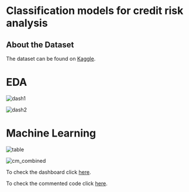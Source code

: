 # Classification models for credit risk analysis

## About the Dataset

The dataset can be found on [Kaggle](https://www.kaggle.com/datasets/laotse/credit-risk-dataset).

# EDA

![dash1](https://user-images.githubusercontent.com/121902546/221193878-c184be1f-d13e-4db8-834f-2e7d2b477ca9.png)


![dash2](https://user-images.githubusercontent.com/121902546/221194152-cdf6d951-ca54-4bd9-a21c-e06b3ed94f71.png)

# Machine Learning

![table](https://user-images.githubusercontent.com/121902546/221022436-aac16929-b8da-4301-aa8f-654f5448f9e8.png)

![cm_combined](https://user-images.githubusercontent.com/121902546/221022437-906c7154-2c0c-4385-b59d-4c505c8e595a.png)




To check the dashboard click [here](https://app.powerbi.com/view?r=eyJrIjoiYmZkODAzNzYtOTEzZi00OTI1LWIyYWItN2ZlZDljNWQ4YWRkIiwidCI6IjJjOTUwZWUxLWY4ZWYtNDY1MS05ZmRiLTIwZjRjNjk0ZTAzYyJ9).

To check the commented code click [here](ML_Credit_Risk.ipynb).
